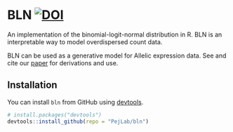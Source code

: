 # BLN [![DOI](https://zenodo.org/badge/131728185.svg)](https://zenodo.org/badge/latestdoi/131728185)




An implementation of the binomial-logit-normal distribution in R. BLN is an interpretable way to model overdispersed count data.

BLN can be used as a generative model for Allelic expression data. See and cite our [paper](https://science.sciencemag.org/content/366/6463/351.abstract) for derivations and use.

## Installation

You can install `bln` from GitHub using [devtools](https://www.rstudio.com/products/rpackages/devtools/).

``` r
# install.packages("devtools")
devtools::install_github(repo = "PejLab/bln")
```
